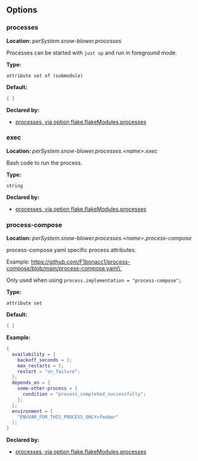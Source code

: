 ## Options

### processes

**Location:** *perSystem.snow-blower.processes*

Processes can be started with `just up` and run in foreground mode.

**Type:**

`attribute set of (submodule)`

**Default:**

```nix
{ }
```

**Declared by:**

- [processes, via option flake.flakeModules.processes](https://github.com/use-the-fork/snow-blower/tree/main/modules/processes/default.nix)

### exec

**Location:** *perSystem.snow-blower.processes.\<name>.exec*

Bash code to run the process.

**Type:**

`string`

**Declared by:**

- [processes, via option flake.flakeModules.processes](https://github.com/use-the-fork/snow-blower/tree/main/modules/processes/default.nix)

### process-compose

**Location:** *perSystem.snow-blower.processes.\<name>.process-compose*

process-compose.yaml specific process attributes.

Example: https://github.com/F1bonacc1/process-compose/blob/main/process-compose.yaml\`

Only used when using `process.implementation = "process-compose";`

**Type:**

`attribute set`

**Default:**

```nix
{ }
```

**Example:**

```nix
{
  availability = {
    backoff_seconds = 2;
    max_restarts = 5;
    restart = "on_failure";
  };
  depends_on = {
    some-other-process = {
      condition = "process_completed_successfully";
    };
  };
  environment = [
    "ENVVAR_FOR_THIS_PROCESS_ONLY=foobar"
  ];
}
```

**Declared by:**

- [processes, via option flake.flakeModules.processes](https://github.com/use-the-fork/snow-blower/tree/main/modules/processes/default.nix)

